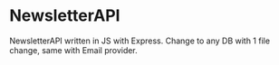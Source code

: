 # NewsletterAPI
NewsletterAPI written in JS with Express. Change to any DB with 1 file change, same with Email provider.
